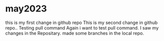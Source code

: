 
# may2023

this is my first change in github repo
This is my second change in github repo..
Testing pull command
Again i want to test pull command.
I saw my changes in the Repositary.
made some branches in the local repo.

